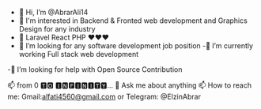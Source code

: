 - 👋 Hi, I’m @AbrarAli14
- 👀 I'm interested in Backend & Fronted web development and Graphics Design for any industry 
- 🌱 Laravel React PHP ❤❤❤
- 💞️ I’m looking for any software development job position 
-🔭 I’m currently working Full stack web development 

-🤔 I’m looking for help with Open Source Contribution

📫 from 0 🆃🅾 🅸🅽🅵🅸🅽🅸🆃🆈...
💬 Ask me about anything
📫 How to reach me: Gmail:alfati4560@gmail.com or Telegram: @ElzinAbrar
<!---
AbrarAli14/AbrarAli14 is a ✨ special ✨ repository because its `README.md` (this file) appears on your GitHub profile.
You can click the Preview link to take a look at your changes.
--->
